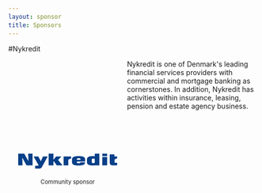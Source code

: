 ```yaml
---
layout: sponsor
title: Sponsors
---
```

#Nykredit
<div style="width:200px;float:left;padding:20px">
  <div style="height:200px;position:relative;">
    <a href="http://www.nykredit.com" target="_blank"><img style="position: absolute; bottom: 0;width:200px" src="/images/nykredit.png" /></a>
  </div>
  <div style="height:40px;text-align:center;font-size:82%;padding-top:20px;">Community sponsor</div>
</div>

Nykredit is one of Denmark's leading financial services providers with commercial and mortgage banking as cornerstones. In addition, Nykredit has activities within insurance, leasing, pension and estate agency business.
